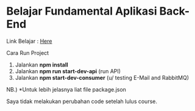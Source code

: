 # Belajar Fundamental Aplikasi Back-End

Link Belajar : [Here](https://www.dicoding.com/academies/271)  

Cara Run Project  
1. Jalankan **npm install**
2. Jalankan **npm run start-dev-api** (run API)
3. Jalankan **npm start-dev-consumer** (u/ testing E-Mail and RabbitMQ)

NB.) *Untuk lebih jelasnya liat file package.json

Saya tidak melakukan perubahan code setelah lulus course.  